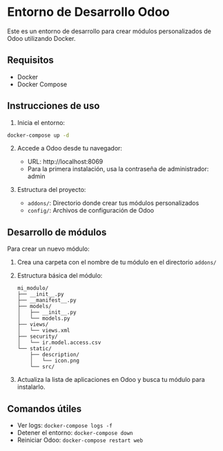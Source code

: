 # Entorno de Desarrollo Odoo

Este es un entorno de desarrollo para crear módulos personalizados de Odoo utilizando Docker.

## Requisitos

- Docker
- Docker Compose

## Instrucciones de uso

1. Inicia el entorno:

```bash
docker-compose up -d
```

2. Accede a Odoo desde tu navegador:
   - URL: http://localhost:8069
   - Para la primera instalación, usa la contraseña de administrador: admin

3. Estructura del proyecto:
   - `addons/`: Directorio donde crear tus módulos personalizados
   - `config/`: Archivos de configuración de Odoo

## Desarrollo de módulos

Para crear un nuevo módulo:

1. Crea una carpeta con el nombre de tu módulo en el directorio `addons/`
2. Estructura básica del módulo:
   ```
   mi_modulo/
   ├── __init__.py
   ├── __manifest__.py
   ├── models/
   │   ├── __init__.py
   │   └── models.py
   ├── views/
   │   └── views.xml
   ├── security/
   │   └── ir.model.access.csv
   └── static/
       ├── description/
       │   └── icon.png
       └── src/
   ```

3. Actualiza la lista de aplicaciones en Odoo y busca tu módulo para instalarlo.

## Comandos útiles

- Ver logs: `docker-compose logs -f`
- Detener el entorno: `docker-compose down`
- Reiniciar Odoo: `docker-compose restart web` 